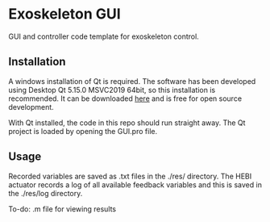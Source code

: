 # Exoskeleton GUI

GUI and controller code template for exoskeleton control.

## Installation

A windows installation of Qt is required. The software has been developed using Desktop Qt 5.15.0 MSVC2019 64bit, so this installation is recommended. It can be downloaded [here](https://www.qt.io/download-qt-installer "Qt") and is free for open source development.

With Qt installed, the code in this repo should run straight away. The Qt project is loaded by opening the GUI.pro file.

## Usage

Recorded variables are saved as .txt files in the ./res/ directory. The HEBI actuator records a log of all available feedback variables and this is saved in the ./res/log directory.

To-do: .m file for viewing results
